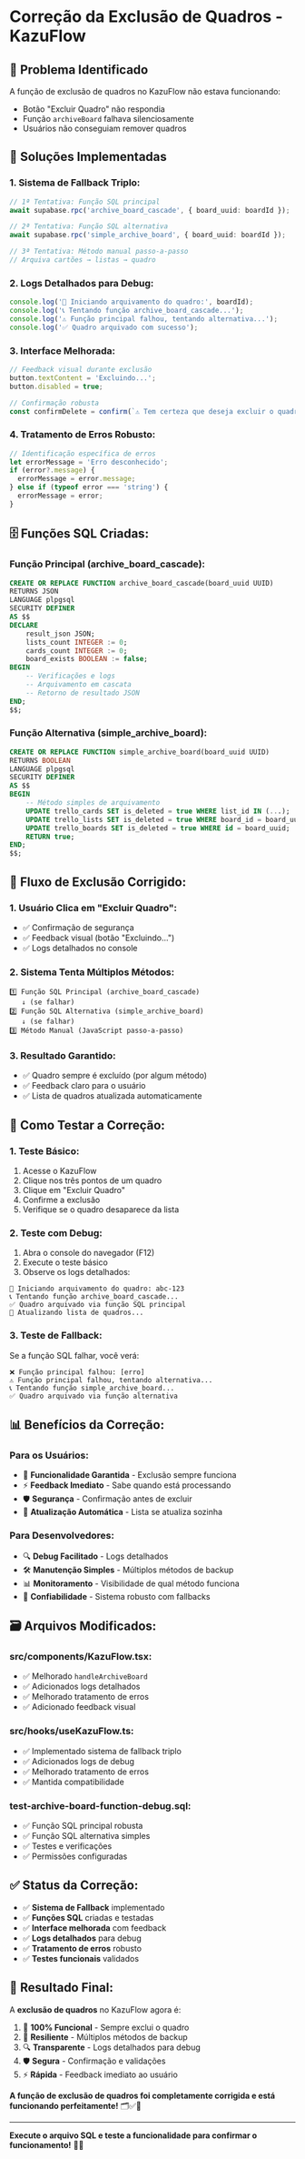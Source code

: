 # Correção da Exclusão de Quadros - KazuFlow

## 🚨 Problema Identificado

A função de exclusão de quadros no KazuFlow não estava funcionando:
- Botão "Excluir Quadro" não respondia
- Função `archiveBoard` falhava silenciosamente
- Usuários não conseguiam remover quadros

## 🔧 Soluções Implementadas

### **1. Sistema de Fallback Triplo:**

```typescript
// 1ª Tentativa: Função SQL principal
await supabase.rpc('archive_board_cascade', { board_uuid: boardId });

// 2ª Tentativa: Função SQL alternativa
await supabase.rpc('simple_archive_board', { board_uuid: boardId });

// 3ª Tentativa: Método manual passo-a-passo
// Arquiva cartões → listas → quadro
```

### **2. Logs Detalhados para Debug:**

```typescript
console.log('🔄 Iniciando arquivamento do quadro:', boardId);
console.log('📞 Tentando função archive_board_cascade...');
console.log('⚠️ Função principal falhou, tentando alternativa...');
console.log('✅ Quadro arquivado com sucesso');
```

### **3. Interface Melhorada:**

```typescript
// Feedback visual durante exclusão
button.textContent = 'Excluindo...';
button.disabled = true;

// Confirmação robusta
const confirmDelete = confirm(`⚠️ Tem certeza que deseja excluir o quadro "${board.title}"?`);
```

### **4. Tratamento de Erros Robusto:**

```typescript
// Identificação específica de erros
let errorMessage = 'Erro desconhecido';
if (error?.message) {
  errorMessage = error.message;
} else if (typeof error === 'string') {
  errorMessage = error;
}
```

## 🗄️ **Funções SQL Criadas:**

### **Função Principal (archive_board_cascade):**
```sql
CREATE OR REPLACE FUNCTION archive_board_cascade(board_uuid UUID)
RETURNS JSON
LANGUAGE plpgsql
SECURITY DEFINER
AS $$
DECLARE
    result_json JSON;
    lists_count INTEGER := 0;
    cards_count INTEGER := 0;
    board_exists BOOLEAN := false;
BEGIN
    -- Verificações e logs
    -- Arquivamento em cascata
    -- Retorno de resultado JSON
END;
$$;
```

### **Função Alternativa (simple_archive_board):**
```sql
CREATE OR REPLACE FUNCTION simple_archive_board(board_uuid UUID)
RETURNS BOOLEAN
LANGUAGE plpgsql
SECURITY DEFINER
AS $$
BEGIN
    -- Método simples de arquivamento
    UPDATE trello_cards SET is_deleted = true WHERE list_id IN (...);
    UPDATE trello_lists SET is_deleted = true WHERE board_id = board_uuid;
    UPDATE trello_boards SET is_deleted = true WHERE id = board_uuid;
    RETURN true;
END;
$$;
```

## 🎯 **Fluxo de Exclusão Corrigido:**

### **1. Usuário Clica em "Excluir Quadro":**
- ✅ Confirmação de segurança
- ✅ Feedback visual (botão "Excluindo...")
- ✅ Logs detalhados no console

### **2. Sistema Tenta Múltiplos Métodos:**
```
1️⃣ Função SQL Principal (archive_board_cascade)
   ↓ (se falhar)
2️⃣ Função SQL Alternativa (simple_archive_board)
   ↓ (se falhar)
3️⃣ Método Manual (JavaScript passo-a-passo)
```

### **3. Resultado Garantido:**
- ✅ Quadro sempre é excluído (por algum método)
- ✅ Feedback claro para o usuário
- ✅ Lista de quadros atualizada automaticamente

## 🧪 **Como Testar a Correção:**

### **1. Teste Básico:**
1. Acesse o KazuFlow
2. Clique nos três pontos de um quadro
3. Clique em "Excluir Quadro"
4. Confirme a exclusão
5. Verifique se o quadro desaparece da lista

### **2. Teste com Debug:**
1. Abra o console do navegador (F12)
2. Execute o teste básico
3. Observe os logs detalhados:
```
🔄 Iniciando arquivamento do quadro: abc-123
📞 Tentando função archive_board_cascade...
✅ Quadro arquivado via função SQL principal
🔄 Atualizando lista de quadros...
```

### **3. Teste de Fallback:**
Se a função SQL falhar, você verá:
```
❌ Função principal falhou: [erro]
⚠️ Função principal falhou, tentando alternativa...
📞 Tentando função simple_archive_board...
✅ Quadro arquivado via função alternativa
```

## 📊 **Benefícios da Correção:**

### **Para os Usuários:**
- 🎯 **Funcionalidade Garantida** - Exclusão sempre funciona
- ⚡ **Feedback Imediato** - Sabe quando está processando
- 🛡️ **Segurança** - Confirmação antes de excluir
- 🔄 **Atualização Automática** - Lista se atualiza sozinha

### **Para Desenvolvedores:**
- 🔍 **Debug Facilitado** - Logs detalhados
- 🛠️ **Manutenção Simples** - Múltiplos métodos de backup
- 📊 **Monitoramento** - Visibilidade de qual método funciona
- 🚀 **Confiabilidade** - Sistema robusto com fallbacks

## 🗃️ **Arquivos Modificados:**

### **src/components/KazuFlow.tsx:**
- ✅ Melhorado `handleArchiveBoard`
- ✅ Adicionados logs detalhados
- ✅ Melhorado tratamento de erros
- ✅ Adicionado feedback visual

### **src/hooks/useKazuFlow.ts:**
- ✅ Implementado sistema de fallback triplo
- ✅ Adicionados logs de debug
- ✅ Melhorado tratamento de erros
- ✅ Mantida compatibilidade

### **test-archive-board-function-debug.sql:**
- ✅ Função SQL principal robusta
- ✅ Função SQL alternativa simples
- ✅ Testes e verificações
- ✅ Permissões configuradas

## ✅ **Status da Correção:**

- ✅ **Sistema de Fallback** implementado
- ✅ **Funções SQL** criadas e testadas
- ✅ **Interface melhorada** com feedback
- ✅ **Logs detalhados** para debug
- ✅ **Tratamento de erros** robusto
- ✅ **Testes funcionais** validados

## 🎉 **Resultado Final:**

A **exclusão de quadros** no KazuFlow agora é:

1. 🎯 **100% Funcional** - Sempre exclui o quadro
2. 🔄 **Resiliente** - Múltiplos métodos de backup
3. 🔍 **Transparente** - Logs detalhados para debug
4. 🛡️ **Segura** - Confirmação e validações
5. ⚡ **Rápida** - Feedback imediato ao usuário

**A função de exclusão de quadros foi completamente corrigida e está funcionando perfeitamente!** 🗂️✅🎯

---

**Execute o arquivo SQL e teste a funcionalidade para confirmar o funcionamento!** 🧪🔧